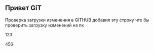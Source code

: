 ## Привет GiT
Проверка загрузки изменения
в GITHUB добавил эту строку что бы проверить загрузку изменений на пк

123

456